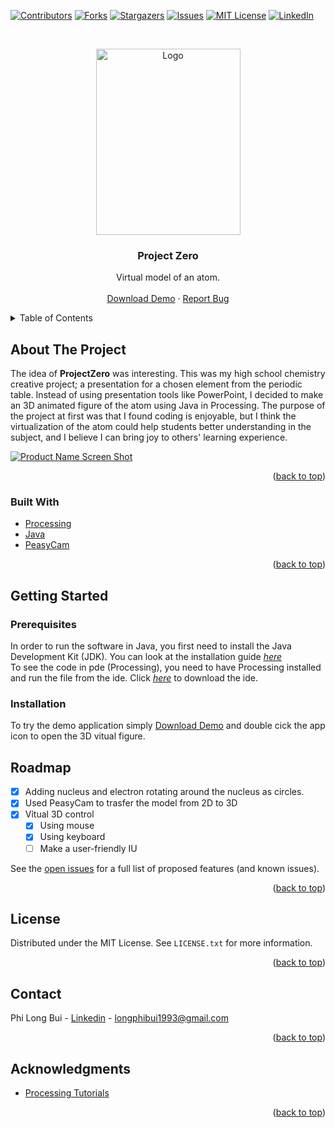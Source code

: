 <div id="top"></div>

<!-- PROJECT SHIELDS -->
<!--
*** I'm using markdown "reference style" links for readability.
*** Reference links are enclosed in brackets [ ] instead of parentheses ( ).
*** See the bottom of this document for the declaration of the reference variables
*** for contributors-url, forks-url, etc. This is an optional, concise syntax you may use.
*** https://www.markdownguide.org/basic-syntax/#reference-style-links
-->
[![Contributors][contributors-shield]][contributors-url]
[![Forks][forks-shield]][forks-url]
[![Stargazers][stars-shield]][stars-url]
[![Issues][issues-shield]][issues-url]
[![MIT License][license-shield]][license-url]
[![LinkedIn][linkedin-shield]][linkedin-url]

<!-- PROJECT LOGO -->
<br />
<div align="center">
  <p>
    <img src="img/logo.png" alt="Logo" width="231" height="298">
 </p>

<h3 align="center">Project Zero</h3>

  <p align="center">
    Virtual model of an atom.
    <!--<br />
    <a href="https://github.com/github_username/repo_name"><strong>Explore the docs »</strong></a>-->
    <br />
    <br />
    <a href="https://drive.google.com/uc?export=download&id=1rY_OOOybkd8zDA7SwHek3I6_Cy2AyheE">Download Demo</a>
    ·
    <a href="https://github.com/tonybuii2003/ProjectZero/issues">Report Bug</a>
    <!--·
    <a href="https://github.com/github_username/repo_name/issues">Request Feature</a>
    -->
  </p>
</div>

<!-- TABLE OF CONTENTS -->
<details>
  <summary>Table of Contents</summary>
  <ol>
    <li>
      <a href="#about-the-project">About The Project</a>
      <ul>
        <li><a href="#built-with">Built With</a></li>
      </ul>
    </li>
    <li>
      <a href="#getting-started">Getting Started</a>
      <ul>
        <li><a href="#prerequisites">Prerequisites</a></li>
        <li><a href="#installation">Installation</a></li>
      </ul>
    </li>
    <!--<li><a href="#usage">Usage</a></li>-->
    <li><a href="#roadmap">Roadmap</a></li>
    <!--<li><a href="#contributing">Contributing</a></li>-->
    <li><a href="#license">License</a></li>
    <li><a href="#contact">Contact</a></li>
    <li><a href="#acknowledgments">Acknowledgments</a></li>
  </ol>
</details>



<!-- ABOUT THE PROJECT -->
## About The Project
The idea of **ProjectZero** was interesting. This was my high school chemistry creative project; a presentation for a chosen element from the periodic table. Instead of using presentation tools like PowerPoint, I decided to make an 3D animated figure of the atom using Java in Processing. The purpose of the project at first was that I found coding is enjoyable, but I think the virtualization of the atom could help students better understanding in the subject, and I believe I can bring joy to others' learning experience.

[![Product Name Screen Shot][product-screenshot]](img/ScreenShotDemoApp.png)

<p align="right">(<a href="#top">back to top</a>)</p>

### Built With

<!--* [Next.js](https://nextjs.org/) -->
* [Processing](https://processing.org)
* [Java](https://www.java.com/en/)
* [PeasyCam](https://mrfeinberg.com/peasycam/)

<p align="right">(<a href="#top">back to top</a>)</p>



<!-- GETTING STARTED -->
## Getting Started
### Prerequisites

In order to run the software in Java, you first need to install the Java Development Kit (JDK). You can look at the installation guide [_here_](https://docs.oracle.com/en/java/javase/11/install/overview-jdk-installation.html#GUID-8677A77F-231A-40F7-98B9-1FD0B48C346A)</br>
To see the code in pde (Processing), you need to have Processing installed and run the file from the ide. Click [_here_](https://processing.org/download) to download the ide.

### Installation
To try the demo application simply [Download Demo](https://drive.google.com/uc?export=download&id=1rY_OOOybkd8zDA7SwHek3I6_Cy2AyheE) and double cick the app icon to open the 3D vitual figure.
<!--
1. Get a free API Key at [https://example.com](https://example.com)
2. Clone the repo
   ```sh
   git clone https://github.com/github_username/repo_name.git
   ```
3. Install NPM packages
   ```sh
   npm install
   ```
4. Enter your API in `config.js`
   ```js
   const API_KEY = 'ENTER YOUR API';
   ```

<p align="right">(<a href="#top">back to top</a>)</p>
-->


<!-- USAGE EXAMPLES -->
<!--## Usage

Use this space to show useful examples of how a project can be used. Additional screenshots, code examples and demos work well in this space. You may also link to more resources.

<p align="right">(<a href="#top">back to top</a>)</p>

-->

<!-- ROADMAP -->
## Roadmap

- [x] Adding nucleus and electron rotating around the nucleus as circles.
- [x] Used PeasyCam to trasfer the model from 2D to 3D
- [x] Vỉtual 3D control
    - [x] Using mouse
    - [x] Using keyboard
    - [ ] Make a user-friendly IU 

See the [open issues](https://github.com/tonybuii2003/ProjectZero/issues) for a full list of proposed features (and known issues).

<p align="right">(<a href="#top">back to top</a>)</p>


<!-- LICENSE -->
## License

Distributed under the MIT License. See `LICENSE.txt` for more information.

<p align="right">(<a href="#top">back to top</a>)</p>

<!-- CONTACT -->
## Contact

Phi Long Bui - [Linkedin](https://www.linkedin.com/in/tonybui2003) - longphibui1993@gmail.com

<p align="right">(<a href="#top">back to top</a>)</p>



<!-- ACKNOWLEDGMENTS -->
## Acknowledgments

* [Processing Tutorials](https://processing.org/tutorials)

<p align="right">(<a href="#top">back to top</a>)</p>



<!-- MARKDOWN LINKS & IMAGES -->
<!-- https://www.markdownguide.org/basic-syntax/#reference-style-links -->
[contributors-shield]: https://img.shields.io/github/contributors/tonybuii2003/ProjectZero.svg?style=for-the-badge
[contributors-url]: https://github.com/tonybuii2003/ProjectZero/graphs/contributors
[forks-shield]: https://img.shields.io/github/forks/tonybuii2003/ProjectZero.svg?style=for-the-badge
[forks-url]: https://github.com/tonybuii2003/ProjectZero/network/members
[stars-shield]: https://img.shields.io/github/stars/tonybuii2003/ProjectZero.svg?style=for-the-badge
[stars-url]: https://github.com/tonybuii2003/ProjectZero/stargazers
[issues-shield]: https://img.shields.io/github/issues/tonybuii2003/ProjectZero.svg?style=for-the-badge
[issues-url]: https://github.com/tonybuii2003/ProjectZero/issues
[license-shield]: https://img.shields.io/github/license/tonybuii2003/ProjectZero.svg?style=for-the-badge
[license-url]: https://github.com/tonybuii2003/ProjectZero/blob/main/LICENSE
[linkedin-shield]: https://img.shields.io/badge/-LinkedIn-blue.svg?style=for-the-badge&logo=linkedin&colorB=555
[linkedin-url]: https://www.linkedin.com/in/tonybui2003
[product-screenshot]: img/ScreenShotDemoApp.png
